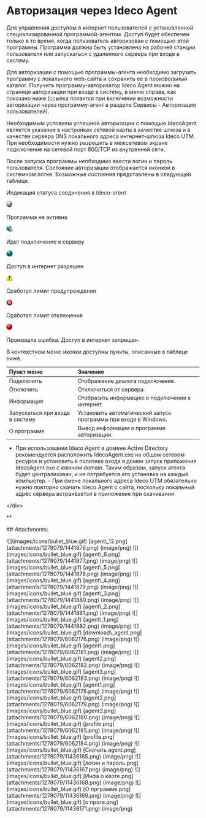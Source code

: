 # Авторизация через Ideco Agent

Для управления доступом в интернет пользователей с установленной специализированной программой-агентом. Доступ будет обеспечен только в то время, когда пользователь авторизован с помощью этой программы. Программа должна быть установлена на рабочей станции пользователя или запускаться с удаленного сервера при входе в систему.

Для авторизации с помощью программы-агента необходимо загрузить программу с локального web-сайта и сохранить ее в произвольный каталог. Получить программу-авторизатор Ideco Agent можно на странице авторизации при входе в систему, в меню справа, как показано ниже \(ссылка появится при включении возможности авторизации через программу-агент в разделе Сервисы - Авторизация пользователей\).

Необходимым условием успешной авторизации с помощью IdecoAgent является указание в настройках сетевой карты в качестве шлюза и в качестве сервера DNS локального адреса интернет-шлюза Ideco UTM. При необходимости нужно разрешить в межсетевом экране подключение на сетевой порт 800/TCP из внутренней сети.

После запуска программы необходимо ввести логин и пароль пользователя. Состояние авторизации отображается иконкой в системном лотке. Возможные состояния представлены в следующей таблице.

 Индикация статуса соединения в Ideco-агент

![](../.gitbook/assets/1441882.png)

Программа не активна

![](../.gitbook/assets/1441881.png)

Идет подключение к серверу

![](../.gitbook/assets/1441880.png)

Доступ в интернет разрешен

![](../.gitbook/assets/1441879.png)

Сработал лимит предупреждения

![](../.gitbook/assets/1441878.png)

Сработал лимит отключения

![](../.gitbook/assets/1441877.png)

Произошла ошибка. Доступ в интернет запрещен.

В контекстном меню иконки доступны пункты, описанные в таблице ниже.

| Пункт меню | Значение |
| :--- | :--- |
| Подключить | Отображение диалога подключения. |
| Отключить | Отключиться от сервера. |
| Информация | Отобразить информацию о подключении к интернет. |
| Запускаться при входе в систему | Установить автоматический запуск программы при входе в Windows. |
| О программе | Вывод информации о программе авторизации. |

 - При использовании Ideco Agent в домене Active Directory рекомендуется расположить IdecoAgent.exe на общем сетевом ресурсе и установить в политике входа в домен запуск приложения IdecoAgent.exe с ключом domain. Таким образом, запуск агента будет централизован, и не потребуется его установка на каждый компьютер. - При смене локального адреса Ideco UTM обязательно нужно повторно скачать Ideco Agent с сайта, поскольку локальный адрес сервера встраивается в приложение при скачивании.

&lt;/div&gt;

\*\*

 \#\# Attachments:

 !\[\]\(images/icons/bullet\_blue.gif\) \[agent\\_12.png\]\(attachments/1278079/1441876.png\) \(image/png\) !\[\]\(images/icons/bullet\_blue.gif\) \[agent\\_6.png\]\(attachments/1278079/1441877.png\) \(image/png\) !\[\]\(images/icons/bullet\_blue.gif\) \[agent\\_5.png\]\(attachments/1278079/1441878.png\) \(image/png\) !\[\]\(images/icons/bullet\_blue.gif\) \[agent\\_4.png\]\(attachments/1278079/1441879.png\) \(image/png\) !\[\]\(images/icons/bullet\_blue.gif\) \[agent\\_3.png\]\(attachments/1278079/1441880.png\) \(image/png\) !\[\]\(images/icons/bullet\_blue.gif\) \[agent\\_2.png\]\(attachments/1278079/1441881.png\) \(image/png\) !\[\]\(images/icons/bullet\_blue.gif\) \[agent\\_1.png\]\(attachments/1278079/1441882.png\) \(image/png\) !\[\]\(images/icons/bullet\_blue.gif\) \[download\\_agent.png\]\(attachments/1278079/6062176.png\) \(image/png\) !\[\]\(images/icons/bullet\_blue.gif\) \[agent1.png\]\(attachments/1278079/6062181.png\) \(image/png\) !\[\]\(images/icons/bullet\_blue.gif\) \[agent2.png\]\(attachments/1278079/6062182.png\) \(image/png\) !\[\]\(images/icons/bullet\_blue.gif\) \[agent3.png\]\(attachments/1278079/6062183.png\) \(image/png\) !\[\]\(images/icons/bullet\_blue.gif\) \[agent1.png\]\(attachments/1278079/6062178.png\) \(image/png\) !\[\]\(images/icons/bullet\_blue.gif\) \[agent2.png\]\(attachments/1278079/6062179.png\) \(image/png\) !\[\]\(images/icons/bullet\_blue.gif\) \[agent3.png\]\(attachments/1278079/6062180.png\) \(image/png\) !\[\]\(images/icons/bullet\_blue.gif\) \[profile.png\]\(attachments/1278079/6062185.png\) \(image/png\) !\[\]\(images/icons/bullet\_blue.gif\) \[profile.png\]\(attachments/1278079/6062184.png\) \(image/png\) !\[\]\(images/icons/bullet\_blue.gif\) \[Скачать agent.png\]\(attachments/1278079/11436165.png\) \(image/png\) !\[\]\(images/icons/bullet\_blue.gif\) \[логин и пароль.png\]\(attachments/1278079/11436167.png\) \(image/png\) !\[\]\(images/icons/bullet\_blue.gif\) \[Инфа о квоте.png\]\(attachments/1278079/11436168.png\) \(image/png\) !\[\]\(images/icons/bullet\_blue.gif\) \[О прграмме.png\]\(attachments/1278079/11436169.png\) \(image/png\) !\[\]\(images/icons/bullet\_blue.gif\) \[о проге.png\]\(attachments/1278079/11436171.png\) \(image/png\)

